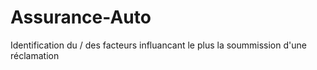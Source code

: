 # Assurance-Auto
Identification du / des facteurs influancant le plus la soummission d'une réclamation
